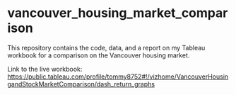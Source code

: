 # vancouver_housing_market_comparison

This repository contains the code, data, and a report on my Tableau workbook for a comparison on the Vancouver housing market.

Link to the live workbook: https://public.tableau.com/profile/tommy8752#!/vizhome/VancouverHousingandStockMarketComparison/dash_return_graphs

